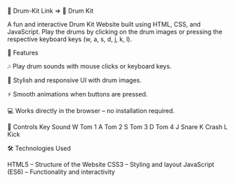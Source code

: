 🔗 Drum-Kit 
 Link => 
🥁 Drum Kit

A fun and interactive Drum Kit Website built using HTML, CSS, and JavaScript.
Play the drums by clicking on the drum images or pressing the respective keyboard keys (w, a, s, d, j, k, l).

🚀 Features

🎶 Play drum sounds with mouse clicks or keyboard keys.

🎨 Stylish and responsive UI with drum images.

⚡ Smooth animations when buttons are pressed.

💻 Works directly in the browser – no installation required.

🎹 Controls
Key	Sound
W	Tom 1
A	Tom 2
S	Tom 3
D	Tom 4
J	Snare
K	Crash
L	Kick

🛠️ Technologies Used

HTML5 – Structure of the Website
CSS3 – Styling and layout
JavaScript (ES6) – Functionality and interactivity
